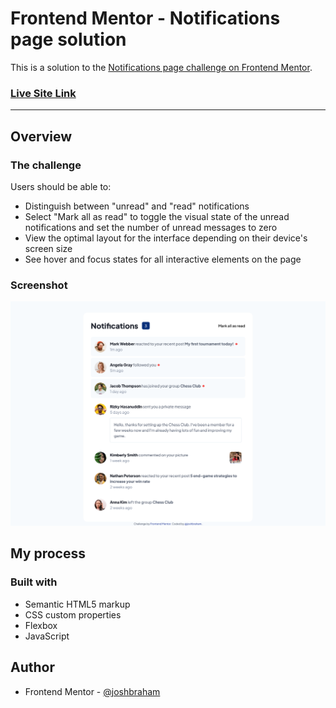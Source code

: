 # Frontend Mentor - Notifications page solution

This is a solution to the [Notifications page challenge on Frontend Mentor](https://www.frontendmentor.io/challenges/notifications-page-DqK5QAmKbC).

### **[Live Site Link]()**

---

## Overview

### The challenge

Users should be able to:

-   Distinguish between "unread" and "read" notifications
-   Select "Mark all as read" to toggle the visual state of the unread notifications and set the number of unread messages to zero
-   View the optimal layout for the interface depending on their device's screen size
-   See hover and focus states for all interactive elements on the page

### Screenshot

![](./screenshot.png)

## My process

### Built with

-   Semantic HTML5 markup
-   CSS custom properties
-   Flexbox
-   JavaScript

## Author

-   Frontend Mentor - [@joshbraham](https://www.frontendmentor.io/profile/joshbraham)
